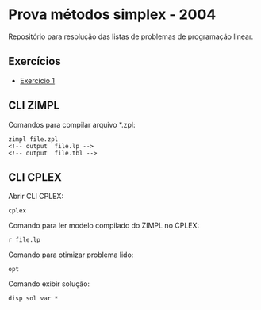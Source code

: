# Prova métodos simplex - 2004

Repositório para resolução das listas de problemas de programação linear.

## Exercícios

* [Exercício 1](01/README.md)

## CLI ZIMPL

Comandos para compilar arquivo *.zpl:

    zimpl file.zpl
    <!-- output  file.lp -->
    <!-- output  file.tbl -->

## CLI CPLEX

Abrir CLI CPLEX:

    cplex

Comando para ler modelo compilado do ZIMPL no CPLEX:

    r file.lp

Comando para otimizar problema lido:

    opt

Comando exibir solução:

    disp sol var *
